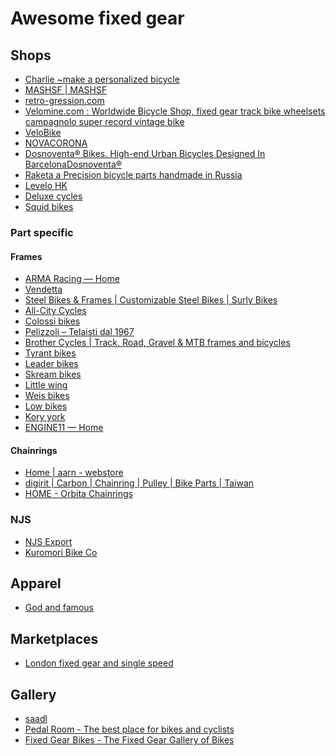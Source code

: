 # Awesome fixed gear

## Shops

[râpbphir]: https://russianraketa.com/
[dc]: https://deluxecycles.nyc/
[lhk]: https://levelohk.com/
[dbhubdib]: https://dosnoventabikes.com/
[squid]: https://www.squidbikes.com/
[n]: https://novacorona.com/
[velobike]: https://www.velobike.co.nz/products/bunch-bars
[vwbsfgtbwcsrvb]: https://www.velomine.com/
[rg]: https://www.retro-gression.com/
[mm]: https://www.mashsf.com/
[apb]: https://www.charlie-jp.com/

- [Charlie ~make a personalized bicycle ][apb]
- [MASHSF | MASHSF][mm]
- [retro-gression.com][rg]
- [Velomine.com : Worldwide Bicycle Shop, fixed gear track bike wheelsets campagnolo super record vintage bike][vwbsfgtbwcsrvb]
- [VeloBike][velobike]
- [NOVACORONA][n]
- [Dosnoventa® Bikes. High-end Urban Bicycles Designed In BarcelonaDosnoventa®][dbhubdib]
- [Raketa a Precision bicycle parts handmade in Russia][râpbphir]
- [Levelo HK][lhk]
- [Deluxe cycles][dc]
- [Squid bikes][squid]

### Part specific

#### Frames

[kory]: https://koryyork.com/
[low]: https://www.lowbicycles.com/
[weis]: http://www.weismfg.com/
[lw]: https://22bicycles.com/products/little-wing-made-to-order
[skream]: https://skreambikes.com/
[leader]: https://www.leaderbikesusa.com/
[tyrant]: https://tyrantbikes.com/
[bctrgmfab]: https://www.brothercycles.com/
[ptd1]: https://www.ciclipelizzoli.it/en/
[colossi]: https://www.colossiv5.com/
[ac]: https://allcitycycles.com/
[sbfcsbsb]: https://surlybikes.com/
[v]: https://vendettabikes.com/
[eh]: http://engine11.bigcartel.com/
[arh]: https://armawheels.bigcartel.com/

- [ARMA Racing &mdash; Home][arh]
- [Vendetta][v]
- [Steel Bikes & Frames | Customizable Steel Bikes | Surly Bikes][sbfcsbsb]
- [All-City Cycles][ac]
- [Colossi bikes][colossi]
- [Pelizzoli &#8211; Telaisti dal 1967][ptd1]
- [Brother Cycles | Track, Road, Gravel &amp; MTB frames and bicycles][bctrgmfab]
- [Tyrant bikes][tyrant]
- [Leader bikes][leader]
- [Skream bikes][skream]
- [Little wing][lw]
- [Weis bikes][weis]
- [Low bikes][low]
- [Kory york][kory]
- [ENGINE11 &mdash; Home][eh]

#### Chainrings

[hoc]: https://www.orbitachainrings.com/
[dccpbpt]: https://www.digirit.com/
[haw]: https://shop.44rn.com/

- [Home | aarn - webstore][haw]
- [digirit | Carbon | Chainring | Pulley | Bike Parts | Taiwan][dccpbpt]
- [HOME - Orbita Chainrings][hoc]

### NJS

[kb]: https://kuromoribikeco.com/collections/njs
[ne]: https://www.njs-export.com/

- [NJS Export][ne]
- [Kuromori Bike Co][kb]

## Apparel

[gnf]: https://godandfamo.us/

- [God and famous][gnf]

## Marketplaces

[lfgss]: https://www.lfgss.com/

- [London fixed gear and single speed][lfgss]

## Gallery

[fgbtfggob]: http://thefixedgeargallery.com/
[prtbpfbac]: https://www.pedalroom.com/
[s]: https://saadl.com/home

- [saadl][s]
- [Pedal Room - The best place for bikes and cyclists][prtbpfbac]
- [Fixed Gear Bikes - The Fixed Gear Gallery of Bikes][fgbtfggob]


